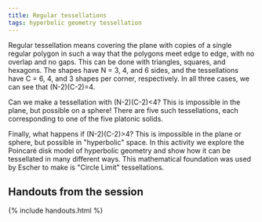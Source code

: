 ```yaml
---
title: Regular tessellations
tags: hyperbolic geometry tessellation
---
```


Regular tessellation means covering the plane with copies of a single regular polygon in such a way that the polygons meet edge to edge, with no overlap and no gaps. This can be done with triangles, squares, and hexagons. The shapes have N = 3, 4, and 6 sides, and the tessellations have C = 6, 4, and 3 shapes per corner, respectively. In all three cases, we can see that (N-2)(C-2)=4.

Can we make a tessellation with (N-2)(C-2)&lt;4? This is impossible in the plane, but possible on a sphere! There are five such tessellations, each corresponding to one of the five platonic solids.

Finally, what happens if (N-2)(C-2)&gt;4? This is impossible in the plane or sphere, but possible in "hyperbolic" space. In this activity we explore the Poincaré disk model of hyperbolic geometry and show how it can be tessellated in many different ways. This mathematical foundation was used by Escher to make is "Circle Limit" tessellations.

## Handouts from the session

{% include handouts.html %}
